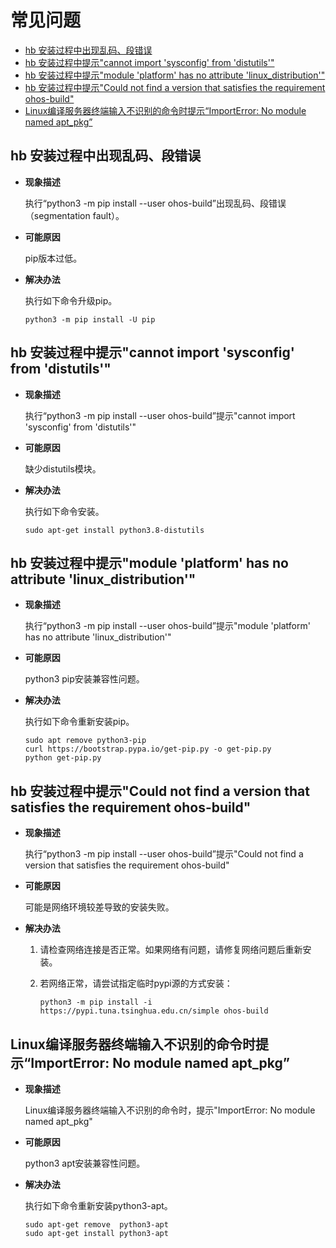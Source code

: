 # 常见问题<a name="ZH-CN_TOPIC_0000001216935337"></a>

-   [hb 安装过程中出现乱码、段错误](#section411894616119)
-   [hb 安装过程中提示"cannot import 'sysconfig' from 'distutils'"](#section629417571626)
-   [hb 安装过程中提示"module 'platform' has no attribute 'linux\_distribution'"](#section10871523332)
-   [hb 安装过程中提示"Could not find a version that satisfies the requirement ohos-build"](#section47351657163213)
-   [Linux编译服务器终端输入不识别的命令时提示“ImportError: No module named apt\_pkg”](#section159891252236)

## hb 安装过程中出现乱码、段错误<a name="section411894616119"></a>

-   **现象描述**

    执行“python3 -m pip install --user ohos-build”出现乱码、段错误（segmentation fault）。


-   **可能原因**

    pip版本过低。

-   **解决办法**

    执行如下命令升级pip。

    ```
    python3 -m pip install -U pip
    ```


## hb 安装过程中提示"cannot import 'sysconfig' from 'distutils'"<a name="section629417571626"></a>

-   **现象描述**

    执行“python3 -m pip install --user ohos-build”提示"cannot import 'sysconfig' from 'distutils'"


-   **可能原因**

    缺少distutils模块。

-   **解决办法**

    执行如下命令安装。

    ```
    sudo apt-get install python3.8-distutils
    ```


## hb 安装过程中提示"module 'platform' has no attribute 'linux\_distribution'"<a name="section10871523332"></a>

-   **现象描述**

    执行“python3 -m pip install --user ohos-build”提示"module 'platform' has no attribute 'linux\_distribution'"


-   **可能原因**

    python3 pip安装兼容性问题。

-   **解决办法**

    执行如下命令重新安装pip。

    ```
    sudo apt remove python3-pip
    curl https://bootstrap.pypa.io/get-pip.py -o get-pip.py
    python get-pip.py
    ```


## hb 安装过程中提示"Could not find a version that satisfies the requirement ohos-build"<a name="section47351657163213"></a>

-   **现象描述**

    执行“python3 -m pip install --user ohos-build”提示"Could not find a version that satisfies the requirement ohos-build"


-   **可能原因**

    可能是网络环境较差导致的安装失败。

-   **解决办法**
    1.  请检查网络连接是否正常。如果网络有问题，请修复网络问题后重新安装。
    2.  若网络正常，请尝试指定临时pypi源的方式安装：

        ```
        python3 -m pip install -i https://pypi.tuna.tsinghua.edu.cn/simple ohos-build
        ```



## Linux编译服务器终端输入不识别的命令时提示“ImportError: No module named apt\_pkg”<a name="section159891252236"></a>

-   **现象描述**

    Linux编译服务器终端输入不识别的命令时，提示"ImportError: No module named apt\_pkg"


-   **可能原因**

    python3 apt安装兼容性问题。

-   **解决办法**

    执行如下命令重新安装python3-apt。

    ```
    sudo apt-get remove  python3-apt
    sudo apt-get install python3-apt
    ```


